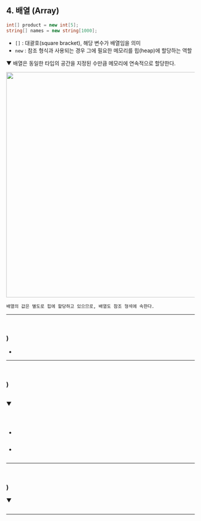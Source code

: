 ## 4. 배열 (Array)
```csharp
int[] product = new int[5];
string[] names = new string[1000];
```
- `[]` : 대괄호(square bracket), 해당 변수가 배열임을 의미
- `new` : 참조 형식과 사용되는 경우 그에 필요한 메모리를 힙(heap)에 할당하는 역할

▼ 배열은 동일한 타입의 공간을 지정된 수만큼 메모리에 연속적으로 할당한다.

<img src="./Images/3_7.png" width="600"/>

```
배열의 값은 별도로 힙에 할당하고 있으므로, 배열도 참조 형셕에 속한다.
```

****
<br>

### ) 
> 
- 
****
<br>

### ) 
> 

<br>
▼ 

```csharp

```
<br>

- 
  
  ```csharp
  
  ```
  
  - 

  ```csharp
  
  ```

****
<br>

### ) 
> 

▼ 

```csharp
```

****
<br>
